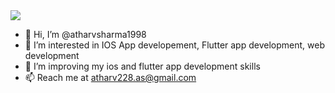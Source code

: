 <img src="https://komarev.com/ghpvc/?username=atharvsharma1998&style=plastic" />

- 👋 Hi, I’m @atharvsharma1998
- 👀 I’m interested in IOS App developement, Flutter app development, web development
- 🌱 I’m improving my ios and flutter app development skills
- 📫 Reach me at atharv228.as@gmail.com

<!---
atharvsharma1998/atharvsharma1998 is a ✨ special ✨ repository because its `README.md` (this file) appears on your GitHub profile.
You can click the Preview link to take a look at your changes.
--->
